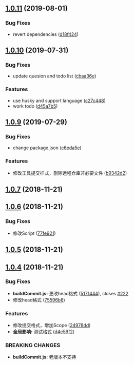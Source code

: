 <a name="1.0.11"></a>
## [1.0.11](https://github.com/koyoshiro/Cypher/compare/v1.0.10...v1.0.11) (2019-08-01)


### Bug Fixes

* revert dependencies ([d18f424](https://github.com/koyoshiro/Cypher/commit/d18f424))



<a name="1.0.10"></a>
## [1.0.10](https://github.com/koyoshiro/Cypher/compare/v1.0.9...v1.0.10) (2019-07-31)


### Bug Fixes

* update quesion and todo list ([cbaa36e](https://github.com/koyoshiro/Cypher/commit/cbaa36e))


### Features

* use husky and support language ([c27c448](https://github.com/koyoshiro/Cypher/commit/c27c448))
* work todo ([d45a7b5](https://github.com/koyoshiro/Cypher/commit/d45a7b5))



<a name="1.0.9"></a>
## [1.0.9](https://github.com/koyoshiro/Cypher/compare/v1.0.7...v1.0.9) (2019-07-29)


### Bug Fixes

* change package.json ([c6eda5e](https://github.com/koyoshiro/Cypher/commit/c6eda5e))


### Features

* 修改工具提交样式，删除远程仓库非必要文件 ([b9342d2](https://github.com/koyoshiro/Cypher/commit/b9342d2))



<a name="1.0.7"></a>
## [1.0.7](https://github.com/koyoshiro/Cypher/compare/v1.0.6...v1.0.7) (2018-11-21)



<a name="1.0.6"></a>
## [1.0.6](https://github.com/koyoshiro/Cypher/compare/v1.0.5...v1.0.6) (2018-11-21)


### Bug Fixes

* 修改Script ([77fe921](https://github.com/koyoshiro/Cypher/commit/77fe921))



<a name="1.0.5"></a>
## [1.0.5](https://github.com/koyoshiro/Cypher/compare/v1.0.4...v1.0.5) (2018-11-21)



<a name="1.0.4"></a>
## [1.0.4](https://github.com/koyoshiro/Cypher/compare/24978dd...v1.0.4) (2018-11-21)


### Bug Fixes

* **buildCommit.js:** 更改head格式 ([5171444](https://github.com/koyoshiro/Cypher/commit/5171444)), closes [#222](https://github.com/koyoshiro/Cypher/issues/222)
* 修改head格式 ([75596b8](https://github.com/koyoshiro/Cypher/commit/75596b8))


### Features

* 修改提交格式，增加Scope ([24978dd](https://github.com/koyoshiro/Cypher/commit/24978dd))
* **全局影响:** 测试格式 ([d4e59f2](https://github.com/koyoshiro/Cypher/commit/d4e59f2))


### BREAKING CHANGES

* **buildCommit.js:** 老版本不支持



